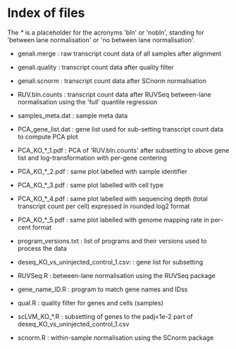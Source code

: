 # Index of files

The _*_ is a placeholder for the acronyms 'bln' or 'nobln',
standing for 'between lane normalisation' or 'no between lane normalisation'.

* genali.merge
: raw transcript count data of all samples after alignment

* genali.quality
: transcript count data after quality filter

* genali.scnorm
: transcript count data after SCnorm normalisation

* RUV.bln.counts
: transcript count data after RUVSeq between-lane normalisation
	using the 'full' quantile regression

* samples_meta.dat
: sample meta data

* PCA_gene_list.dat
: gene list used for sub-setting transcript count data to compute PCA plot

* PCA_KO_*_1.pdf
: PCA of 'RUV.bln.counts' after subsetting to above gene list
	and log-transformation with per-gene centering

* PCA_KO_*_2.pdf
: same plot labelled with sample identifier

* PCA_KO_*_3.pdf
: same plot labelled with cell type

* PCA_KO_*_4.pdf
: same plot labelled with sequencing depth (total transcript count per cell)
	expressed in rounded log2 format

* PCA_KO_*_5.pdf
: same plot labelled with genome mapping rate in per-cent format

* program_versions.txt
: list of programs and their versions used to process the data

* deseq_KO_vs_uninjected_control_1.csv:
: gene list for subsetting

* RUVSeq.R
: between-lane normalisation using the RUVSeq package

* gene_name_ID.R
: program to match gene names and IDss

* qual.R
: quality filter for genes and cells (samples)

* scLVM_KO_*.R
: subsetting of genes to the padj<1e-2 part of deseq_KO_vs_uninjected_control_1.csv

* scnorm.R
: within-sample normalisation using the SCnorm package
